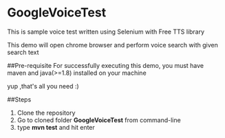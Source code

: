 # GoogleVoiceTest
This is sample voice test written using Selenium with Free TTS library

This demo will open chrome browser and perform voice search with given search text

##Pre-requisite
For successfully executing this demo, you must have maven and java(>=1.8) installed on your machine

yup ,that's all you need :)

##Steps
1. Clone the repository
2. Go to cloned folder **GoogleVoiceTest** from command-line
3. type **mvn test** and hit enter